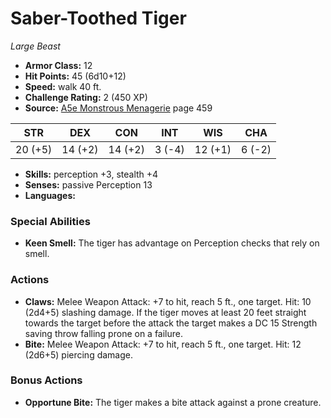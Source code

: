 # Saber-Toothed Tiger

*Large* *Beast*

- **Armor Class:** 12
- **Hit Points:** 45 (6d10+12)
- **Speed:** walk 40 ft.
- **Challenge Rating:** 2 (450 XP)
- **Source:** [A5e Monstrous Menagerie](https://enpublishingrpg.com/products/level-up-monstrous-menagerie-a5e) page 459

| STR | DEX | CON | INT | WIS | CHA |
| --- | --- | --- | --- | --- | --- |
| 20 (+5) | 14 (+2) | 14 (+2) | 3 (-4) | 12 (+1) | 6 (-2) |

- **Skills:** perception +3, stealth +4
- **Senses:** passive Perception 13
- **Languages:** 

### Special Abilities

- **Keen Smell:** The tiger has advantage on Perception checks that rely on smell.

### Actions

- **Claws:** Melee Weapon Attack: +7 to hit, reach 5 ft., one target. Hit: 10 (2d4+5) slashing damage. If the tiger moves at least 20 feet straight towards the target before the attack  the target makes a DC 15 Strength saving throw  falling prone on a failure.
- **Bite:** Melee Weapon Attack: +7 to hit, reach 5 ft., one target. Hit: 12 (2d6+5) piercing damage.

### Bonus Actions

- **Opportune Bite:** The tiger makes a bite attack against a prone creature.


